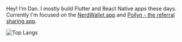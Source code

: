 Hey! I'm Dan. I mostly build Flutter and React Native apps these days. Currently I'm focused on the [NerdWallet app](https://www.nerdwallet.com/l/nerdwallet-app) and [Pollyn - the referral sharing app](https://pollyn.app).

![Top Langs](https://github-readme-stats.vercel.app/api?username=danreynolds&show_icons=true&hide=contribs,prs&cache_seconds=86400&theme=algolia)
